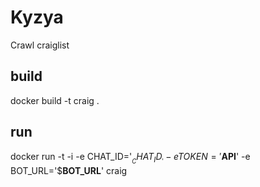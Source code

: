 # Kyzya

Crawl craiglist

## build
docker build -t craig .
## run
docker run -t -i -e CHAT_ID='$__CHAT_ID__' -e TOKEN='$__API__' -e BOT_URL='$__BOT_URL__' craig
